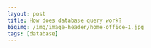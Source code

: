```yaml
---
layout: post
title: How does database query work?
bigimg: /img/image-header/home-office-1.jpg
tags: [database]
---
```


